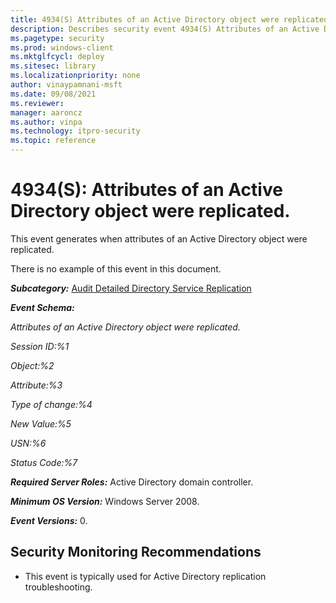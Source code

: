 ```yaml
---
title: 4934(S) Attributes of an Active Directory object were replicated. 
description: Describes security event 4934(S) Attributes of an Active Directory object were replicated.
ms.pagetype: security
ms.prod: windows-client
ms.mktglfcycl: deploy
ms.sitesec: library
ms.localizationpriority: none
author: vinaypamnani-msft
ms.date: 09/08/2021
ms.reviewer: 
manager: aaroncz
ms.author: vinpa
ms.technology: itpro-security
ms.topic: reference
---
```


# 4934(S): Attributes of an Active Directory object were replicated.


This event generates when attributes of an Active Directory object were replicated.

There is no example of this event in this document.

***Subcategory:***&nbsp;[Audit Detailed Directory Service Replication](audit-detailed-directory-service-replication.md)

***Event Schema:***

*Attributes of an Active Directory object were replicated.*

*Session ID:%1*

*Object:%2*

*Attribute:%3*

*Type of change:%4*

*New Value:%5*

*USN:%6*

*Status Code:%7*

***Required Server Roles:*** Active Directory domain controller.

***Minimum OS Version:*** Windows Server 2008.

***Event Versions:*** 0.

## Security Monitoring Recommendations

-   This event is typically used for Active Directory replication troubleshooting.


